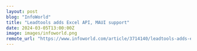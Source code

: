 ```yaml
---
layout: post
blog: "InfoWorld"
title: "Leadtools adds Excel API, MAUI support"
date: 2024-03-05T13:00:00Z
image: images/infoworld.png
remote_url: "https://www.infoworld.com/article/3714140/leadtools-adds-excel-api-maui-support.html#tk.rss_applicationdevelopment"
---
```

